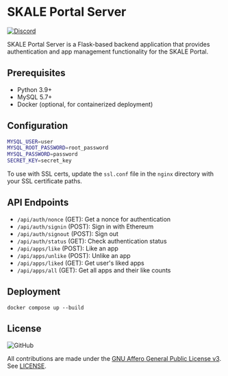 # SKALE Portal Server

[![Discord](https://img.shields.io/discord/534485763354787851.svg)](https://discord.gg/vvUtWJB)

SKALE Portal Server is a Flask-based backend application that provides authentication and app management functionality for the SKALE Portal.

## Prerequisites

- Python 3.9+
- MySQL 5.7+
- Docker (optional, for containerized deployment)

## Configuration

```bash
MYSQL_USER=user
MYSQL_ROOT_PASSWORD=root_password
MYSQL_PASSWORD=password
SECRET_KEY=secret_key
```

To use with SSL certs, update the `ssl.conf` file in the `nginx` directory with your SSL certificate paths.

## API Endpoints

- `/api/auth/nonce` (GET): Get a nonce for authentication
- `/api/auth/signin` (POST): Sign in with Ethereum
- `/api/auth/signout` (POST): Sign out
- `/api/auth/status` (GET): Check authentication status
- `/api/apps/like` (POST): Like an app
- `/api/apps/unlike` (POST): Unlike an app
- `/api/apps/liked` (GET): Get user's liked apps
- `/api/apps/all` (GET): Get all apps and their like counts

## Deployment

```
docker compose up --build
```

## License

![GitHub](https://img.shields.io/github/license/skalenetwork/skale.py.svg)

All contributions are made under the [GNU Affero General Public License v3](https://www.gnu.org/licenses/agpl-3.0.en.html). See [LICENSE](LICENSE).
